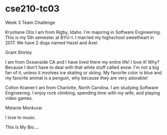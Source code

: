 # cse210-tc03
Week 3 Team Challenge


Krystiane Otis
I am from Rigby, Idaho. I'm majoring in Software Engineering. This is my 5th semester at BYU-I.
I married my highschool sweetheart in 2017. We have 2 dogs named Hazel and Axel.


Grant Shirley

I am from Oceanside CA and I have lived there my entire life! I love it! Why? 
Because I don't have to deal with that white stuff called snow. I'm not a big 
fan of it, unless it involves ice skating or skiing. My favorite color is blue
and my favorite animal is a penguin, why because they are very adorable!


Colton Kramer:I am from Charlotte, North Carolina. I am studying Software Engineering. I enjoy rock climbing, spending time with my wife, and playing video games. 


Melanie Monkurai

I love to music.

This is My Bio....
